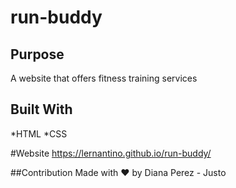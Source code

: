 # run-buddy

## Purpose
A website that offers fitness training services


## Built With
*HTML
*CSS

#Website
https://lernantino.github.io/run-buddy/

##Contribution
Made with ❤️ by Diana Perez - Justo
